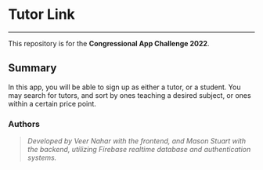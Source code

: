 # __Tutor Link__
------------------------------------------------------------------
This repository is for the __Congressional App Challenge 2022__.

##  __Summary__
In this app, you will be able to sign up as either a tutor, or a student.
You may search for tutors, and sort by ones teaching a desired subject, or
ones within a certain price point.

### __Authors__
>_Developed by Veer Nahar with the frontend, and Mason Stuart with the backend,_
>_utilizing Firebase realtime database and authentication systems._
